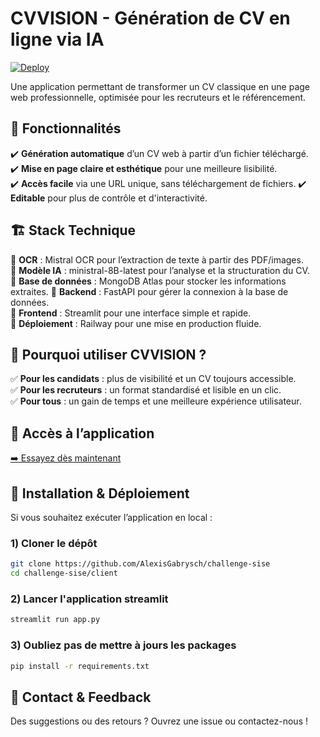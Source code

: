 # CVVISION - Génération de CV en ligne via IA  

[![Deploy](https://img.shields.io/badge/Access-App-blue)](https://beneficial-liberation-production.up.railway.app/)  

Une application permettant de transformer un CV classique en une page web professionnelle, optimisée pour les recruteurs et le référencement.  

## 🌟 Fonctionnalités  
✔️ **Génération automatique** d’un CV web à partir d’un fichier téléchargé.  
✔️ **Mise en page claire et esthétique** pour une meilleure lisibilité.  
✔️ **Accès facile** via une URL unique, sans téléchargement de fichiers.
✔️ **Editable** pour plus de contrôle et d'interactivité.

## 🏗️ Stack Technique  
🔹 **OCR** : Mistral OCR pour l’extraction de texte à partir des PDF/images.  
🔹 **Modèle IA** : ministral-8B-latest pour l’analyse et la structuration du CV.  
🔹 **Base de données** : MongoDB Atlas pour stocker les informations extraites.
🔹 **Backend** : FastAPI pour gérer la connexion à la base de données.   
🔹 **Frontend** : Streamlit pour une interface simple et rapide.  
🔹 **Déploiement** : Railway pour une mise en production fluide. 

## 🎯 Pourquoi utiliser CVVISION ?  
✅ **Pour les candidats** : plus de visibilité et un CV toujours accessible.  
✅ **Pour les recruteurs** : un format standardisé et lisible en un clic.  
✅ **Pour tous** : un gain de temps et une meilleure expérience utilisateur.  

## 🔗 Accès à l’application  
[➡️ Essayez dès maintenant](https://beneficial-liberation-production.up.railway.app/)

## 🔧 Installation & Déploiement  
Si vous souhaitez exécuter l’application en local :  

### 1️) Cloner le dépôt  
```bash
git clone https://github.com/AlexisGabrysch/challenge-sise
cd challenge-sise/client
```

### 2) Lancer l'application streamlit
```bash
streamlit run app.py
```

### 3) Oubliez pas de mettre à jours les packages
```bash
pip install -r requirements.txt
```

## 📩 Contact & Feedback  
Des suggestions ou des retours ? Ouvrez une issue ou contactez-nous !  
